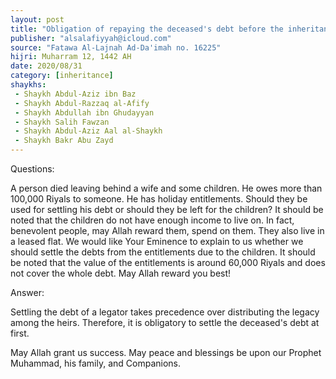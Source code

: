 ```yaml
---
layout: post
title: "Obligation of repaying the deceased's debt before the inheritance"
publisher: "alsalafiyyah@icloud.com"
source: "Fatawa Al-Lajnah Ad-Da'imah no. 16225"
hijri: Muharram 12, 1442 AH
date: 2020/08/31
category: [inheritance]
shaykhs: 
 - Shaykh Abdul-Aziz ibn Baz
 - Shaykh Abdul-Razzaq al-Afify
 - Shaykh Abdullah ibn Ghudayyan
 - Shaykh Salih Fawzan
 - Shaykh Abdul-Aziz Aal al-Shaykh
 - Shaykh Bakr Abu Zayd
---
```


Questions:

A person died leaving behind a wife and some children. He owes more than 100,000 Riyals to someone. He has holiday entitlements. Should they be used for settling his debt or should they be left for the children? It should be noted that the children do not have enough income to live on. In fact, benevolent people, may Allah reward them, spend on them. They also live in a leased flat. We would like Your Eminence to explain to us whether we should settle the debts from the entitlements due to the children. It should be noted that the value of the entitlements is around 60,000 Riyals and does not cover the whole debt. May Allah reward you best!

Answer:

Settling the debt of a legator takes precedence over distributing the legacy among the heirs. Therefore, it is obligatory to settle the deceased's debt at first. 

May Allah grant us success. May peace and blessings be upon our Prophet Muhammad, his family, and Companions.
